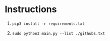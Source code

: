 # Instructions

1. `pip3 install -r requirements.txt`

2. `sudo python3 main.py --list ./githubs.txt`
